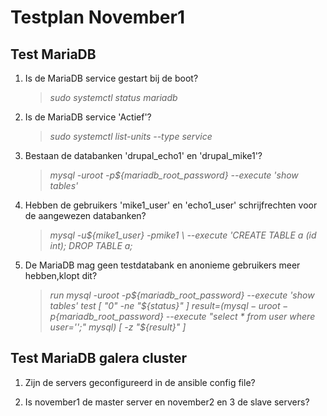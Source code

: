 # Testplan November1

## Test MariaDB

1. Is de MariaDB service gestart bij de boot?
    > *sudo systemctl status mariadb*
2. Is de MariaDB service 'Actief'?
    > *sudo systemctl list-units --type service*
3. Bestaan de databanken 'drupal_echo1' en 'drupal_mike1'?
    > *mysql -uroot -p${mariadb_root_password} --execute 'show tables'*
4. Hebben de gebruikers 'mike1_user' en 'echo1_user' schrijfrechten voor de aangewezen databanken?
    > *mysql -u${mike1_user} -pmike1 \ --execute 'CREATE TABLE a (id int); DROP TABLE a;*
5.  De MariaDB mag geen testdatabank en anonieme gebruikers meer hebben,klopt dit?
    > *run mysql -uroot -p${mariadb_root_password} --execute 'show tables' test [ "0" -ne "${status}" ]*
    > *result=$(mysql -uroot -p${mariadb_root_password} --execute "select * from user where user='';" mysql) [ -z "${result}" ]*
## Test MariaDB galera cluster

1. Zijn de servers geconfigureerd in de ansible config file?

2. Is november1 de master server en november2 en 3 de slave servers? 
